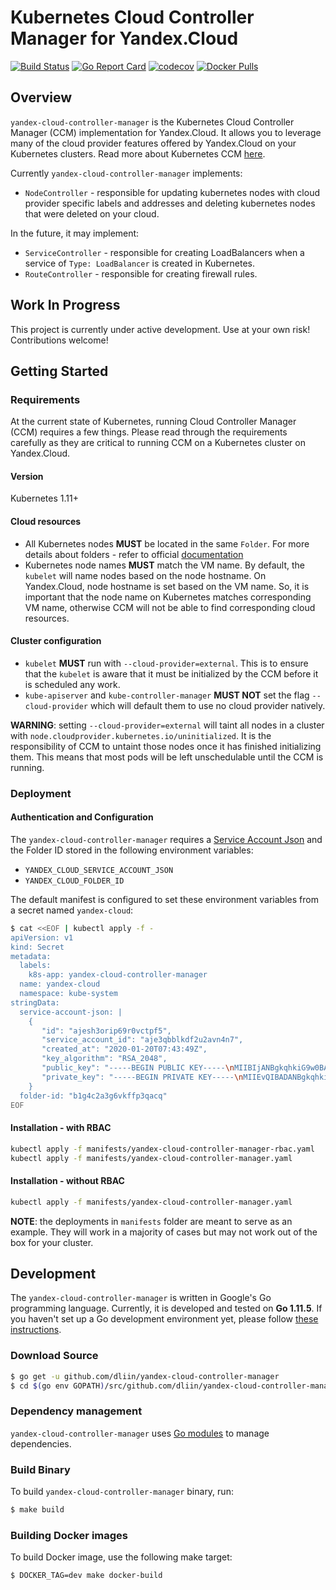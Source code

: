 # Kubernetes Cloud Controller Manager for Yandex.Cloud
[![Build Status](https://travis-ci.org/dlisin/yandex-cloud-controller-manager.svg?branch=master)](https://travis-ci.org/dlisin/yandex-cloud-controller-manager)
[![Go Report Card](https://goreportcard.com/badge/github.com/dlisin/yandex-cloud-controller-manager)](https://goreportcard.com/report/github.com/dlisin/yandex-cloud-controller-manager)
[![codecov](https://codecov.io/gh/dlisin/yandex-cloud-controller-manager/branch/master/graph/badge.svg)](https://codecov.io/gh/dlisin/yandex-cloud-controller-manager)
[![Docker Pulls](https://img.shields.io/docker/pulls/dlisin/yandex-cloud-controller-manager.svg)](https://hub.docker.com/r/dlisin/yandex-cloud-controller-manager/)

## Overview
`yandex-cloud-controller-manager` is the Kubernetes Cloud Controller Manager (CCM) implementation for Yandex.Cloud.
It allows you to leverage many of the cloud provider features offered by Yandex.Cloud on your Kubernetes clusters.
Read more about Kubernetes CCM [here](https://kubernetes.io/docs/tasks/administer-cluster/running-cloud-controller/).

Currently `yandex-cloud-controller-manager` implements:
* `NodeController` - responsible for updating kubernetes nodes with cloud provider specific labels and addresses and deleting kubernetes nodes that were deleted on your cloud.

In the future, it may implement:
* `ServiceController` - responsible for creating LoadBalancers when a service of `Type: LoadBalancer` is created in Kubernetes.
* `RouteController` - responsible for creating firewall rules.


## Work In Progress
This project is currently under active development. Use at your own risk!
Contributions welcome!


## Getting Started

### Requirements
At the current state of Kubernetes, running Cloud Controller Manager (CCM) requires a few things.
Please read through the requirements carefully as they are critical to running CCM on a Kubernetes cluster on Yandex.Cloud.

#### Version
Kubernetes 1.11+

#### Cloud resources
* All Kubernetes nodes **MUST** be located in the same `Folder`.
For more details about folders - refer to official [documentation](https://cloud.yandex.ru/docs/resource-manager/concepts/resources-hierarchy)
* Kubernetes node names **MUST** match the VM name.
By default, the `kubelet` will name nodes based on the node hostname. On Yandex.Cloud, node hostname is set based on the VM name.
So, it is important that the node name on Kubernetes matches corresponding VM name, otherwise CCM will not be able to find corresponding cloud resources.

#### Cluster configuration
* `kubelet` **MUST** run with `--cloud-provider=external`.
This is to ensure that the `kubelet` is aware that it must be initialized by the CCM before it is scheduled any work.
* `kube-apiserver` and `kube-controller-manager` **MUST NOT** set the flag `--cloud-provider` which will default them to use no cloud provider natively.

**WARNING**: setting `--cloud-provider=external` will taint all nodes in a cluster with `node.cloudprovider.kubernetes.io/uninitialized`.
It is the responsibility of CCM to untaint those nodes once it has finished initializing them.
This means that most pods will be left unschedulable until the CCM is running.

### Deployment

#### Authentication and Configuration
The `yandex-cloud-controller-manager` requires a [Service Account Json]([https://cloud.yandex.com/docs/iam/operations/iam-token/create-for-sa#via-cli]) and the Folder ID stored in the following environment variables:
* `YANDEX_CLOUD_SERVICE_ACCOUNT_JSON`
* `YANDEX_CLOUD_FOLDER_ID`

The default manifest is configured to set these environment variables from a secret named `yandex-cloud`:

```bash
$ cat <<EOF | kubectl apply -f -
apiVersion: v1
kind: Secret
metadata:
  labels:
    k8s-app: yandex-cloud-controller-manager
  name: yandex-cloud
  namespace: kube-system
stringData:
  service-account-json: |
    {
       "id": "ajesh3orip69r0vctpf5",
       "service_account_id": "aje3qbblkdf2u2avn4n7",
       "created_at": "2020-01-20T07:43:49Z",
       "key_algorithm": "RSA_2048",
       "public_key": "-----BEGIN PUBLIC KEY-----\nMIIBIjANBgkqhkiG9w0BAQEFAAOCAQ8AMIIBCgKCAQEAozah4aqf9xkMLRRtNJjz\nZ+xooLV6GLGaHbkl3796r2zWbgm1aNU3xILGeStdTM5XbB651OAfq7YyHoDSiZkj\nBP6W2ZYNO/WjK9N13rWhtFjNiDulLh3LAU47qNy75OsC3SjW58MVHPNriIgB0HLA\nHRE6cguUJtUcKWqOKhoKQVJxXLOhsdjmEEdnHtd9ro3UCcPM7r6fc+MmkCaZgTNl\nkItkDDxodTIqj3Go2EiEyO2DaMye+GqTzSNJOYaHFH4DYhCCgE1/SCY356nER2qH\nymbAGkD2fAp2eGoCEM67AgqrWFEm/yI+FlIvcrn7wC6+NfWUVqPb+N4wuiehCRBO\n8wIDAQAB\n-----END PUBLIC KEY-----\n",
       "private_key": "-----BEGIN PRIVATE KEY-----\nMIIEvQIBADANBgkqhkiG9w0BAQEFAASCBKcwggSjAgEAAoIBAQCjNqHhqp/3GQwt\nFG00mPNn7GigtXoYsZoduSXfv3qvbNZuCbVo1TfEgsZ5K11MzldsHrnU4B+rtjIe\ngNKJmSME/pbZlg079aMr03XetaG0WM2IO6UuHcsBTjuo3Lvk6wLdKNbnwxUc82uI\niAHQcsAdETpyC5Qm1Rwpao4qGgpBUnFcs6Gx2OYQR2ce132ujdQJw8zuvp9z4yaQ\nJpmBM2WQi2QMPGh1MiqPcajYSITI7YNozJ74apPNI0k5hocUfgNiEIKATX9IJjfn\nqcRHaofKZsAaQPZ8CnZ4agIQzrsCCqtYUSb/Ij4WUi9yufvALr419ZRWo9v43jC6\nJ6EJEE7zAgMBAAECggEAF0hi3XNesHw1PXUNgxRSnL+fyVU6Hq2vQ5A28+03zjCj\ngj0GUPchpnnVYFGsVJmW5QiZD+INAozSJ4HPBuv+j+bVlCKQrr4C0eyvgt68O6Lz\nZvzDOonrfLsxTYx3jVdtKCl8RsGQkHm1HFvyjk7gUwUzJjO6pbN++fWGZEEkt16W\nFHaGldz2MvZKOwQwj0WUcjF4X8PWTvJ0Ar1i5XoAm35GN+2ziwJKcNt+DsJ3N6MW\ngAkivYE8f44T3fQFg5M1RC6v2Jp2lmtVRxYRI0rcie+HyxJVcHgWTZPdTkwGWKDD\nnRU2OTJoZCJf3BunFtB1P8W+GlmLFdBjTppFhgqI6QKBgQDO61fX49qVRDmORYor\nVWh1tZkw546llwkNqLAe1QoLhqjHGctUs3lOczDqI82PwGKb423JdgKmr9nzrCZW\nq5a/BulHdsGsvkSBGK091fhQYRQnaTF7bnXoyVI8qUerGiV/a8/7W1SM+WIJayZ3\nr5Z9xV9LH/Wy7uWW7Xr2LvP97wKBgQDJ7VuYZVJ17hPIqEaR3P1Jvka+RvusWTPw\n1o6O935tW28Q/S2J661Dv92mTNmll/beyFS1ZkHdQ/1c/92Pr1bM/A4CrQoNDvad\nhd2MnyzVYyHc4p6Yd6VmZisbPpTfa7ZJMzYUN27nj+yPxJyZ/EoLlcXaXcPV3kFo\nZsubNT0DPQKBgQCz/nLmgPWWnMd4ZDOB6IS6yCKfMP6cOtsMP64c0/Mt/ZB5yY1f\ne9PNE1T8h/J71r2wn1DUS8yYlSYB2sFq6U5zk55/pOVq0AQlTIL+5E9iFGCEu/Po\nTDlTKzVXQWXviAoQYoeEPnk5PII0cToAKQS/GV8AqaeAZGHhPWmWF1f1jwKBgHQx\nJ6aejv+bGjk5Uzo1rm3TloOA9uqqfa/U1j0//rjQhy2AccbOHWpBqjo6OHcH5Z82\nKUAkcjvvFoiAFq7KVykm1K0HgyQWeyQTVnPHWBYFsAOZR2c2Wa99lMpdjW6uXTrr\nw++IIkIO2DG2EeKtgLH/4dSQZdLXzE1V8U0DKnOFAoGAQNCBpnE1WHR9H5APr5SF\nuD35dTm3O2OvczlbB0MUhx8R7qPpvLwA5HRSIKAKxobUbGpdgCy6WuncRWg+TjaD\n8zlwZvG2+vtntCFPcIT6ZpGH6k9ppXOPJBxaHZRHJSoilGhF1KvrmY8T5WxTVuyM\nnmypFU40LHcTmvw/a6JY+BM=\n-----END PRIVATE KEY-----\n"
    }
  folder-id: "b1g4c2a3g6vkffp3qacq"
EOF
```

#### Installation - with RBAC
```bash
kubectl apply -f manifests/yandex-cloud-controller-manager-rbac.yaml
kubectl apply -f manifests/yandex-cloud-controller-manager.yaml
```

#### Installation - without RBAC
```bash
kubectl apply -f manifests/yandex-cloud-controller-manager.yaml
```

**NOTE**: the deployments in `manifests` folder are meant to serve as an example.
They will work in a majority of cases but may not work out of the box for your cluster.


## Development
The `yandex-cloud-controller-manager` is written in Google's Go programming language.
Currently, it is developed and tested on **Go 1.11.5**.
If you haven't set up a Go development environment yet, please follow [these instructions](https://golang.org/doc/install).

### Download Source
```bash
$ go get -u github.com/dliin/yandex-cloud-controller-manager
$ cd $(go env GOPATH)/src/github.com/dliin/yandex-cloud-controller-manager
```

### Dependency management
`yandex-cloud-controller-manager` uses [Go modules](https://github.com/golang/go/wiki/Modules) to manage dependencies.

### Build Binary
To build `yandex-cloud-controller-manager` binary, run:
```bash
$ make build
```

### Building Docker images
To build Docker image, use the following make target:
```bash
$ DOCKER_TAG=dev make docker-build
```

